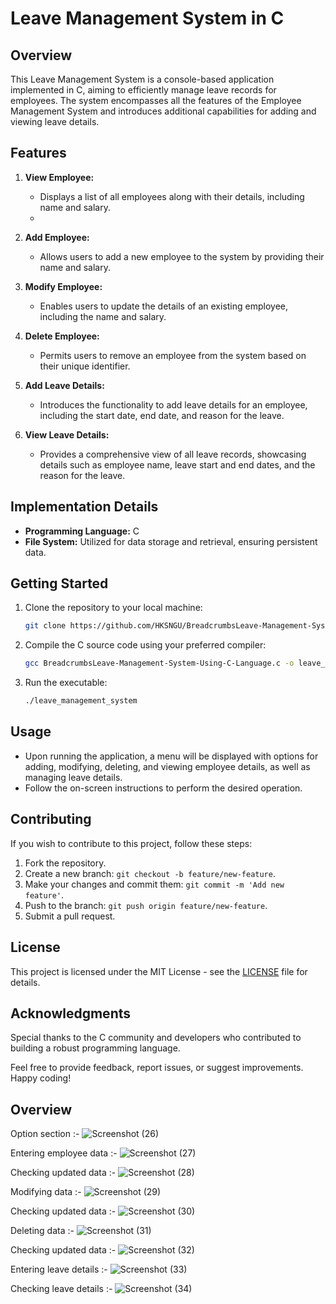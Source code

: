 # Leave Management System in C

## Overview

This Leave Management System is a console-based application implemented in C, aiming to efficiently manage leave records for employees. The system encompasses all the features of the Employee Management System and introduces additional capabilities for adding and viewing leave details.

## Features

1. **View Employee:**
   - Displays a list of all employees along with their details, including name and salary.
   - 
2. **Add Employee:**
   - Allows users to add a new employee to the system by providing their name and salary.

3. **Modify Employee:**
   - Enables users to update the details of an existing employee, including the name and salary.

4. **Delete Employee:**
   - Permits users to remove an employee from the system based on their unique identifier.

5. **Add Leave Details:**
   - Introduces the functionality to add leave details for an employee, including the start date, end date, and reason for the leave.

6. **View Leave Details:**
   - Provides a comprehensive view of all leave records, showcasing details such as employee name, leave start and end dates, and the reason for the leave.

## Implementation Details

- **Programming Language:** C
- **File System:** Utilized for data storage and retrieval, ensuring persistent data.

## Getting Started

1. Clone the repository to your local machine:

   ```bash
   git clone https://github.com/HKSNGU/BreadcrumbsLeave-Management-System-Using-C-Language.git
   ```

2. Compile the C source code using your preferred compiler:

   ```bash
   gcc BreadcrumbsLeave-Management-System-Using-C-Language.c -o leave_management_system
   ```

3. Run the executable:

   ```bash
   ./leave_management_system
   ```

## Usage

- Upon running the application, a menu will be displayed with options for adding, modifying, deleting, and viewing employee details, as well as managing leave details.
- Follow the on-screen instructions to perform the desired operation.

## Contributing

If you wish to contribute to this project, follow these steps:

1. Fork the repository.
2. Create a new branch: `git checkout -b feature/new-feature`.
3. Make your changes and commit them: `git commit -m 'Add new feature'`.
4. Push to the branch: `git push origin feature/new-feature`.
5. Submit a pull request.

## License

This project is licensed under the MIT License - see the [LICENSE](LICENSE) file for details.

## Acknowledgments

Special thanks to the C community and developers who contributed to building a robust programming language.

Feel free to provide feedback, report issues, or suggest improvements. Happy coding!

## Overview

Option section :-
![Screenshot (26)](https://github.com/HKSNGU/Leave-Management-System-Using-C-Language/assets/93818810/094dc8b0-2970-4936-a8ee-7cdd2b262de2)

Entering employee data :-
![Screenshot (27)](https://github.com/HKSNGU/Leave-Management-System-Using-C-Language/assets/93818810/1f29f505-fd2c-4a2e-87d9-2e6632805c3c)

Checking updated data :-
![Screenshot (28)](https://github.com/HKSNGU/Leave-Management-System-Using-C-Language/assets/93818810/54a57b8d-bddb-4a22-9032-f9d5749e9e32)

Modifying data :-
![Screenshot (29)](https://github.com/HKSNGU/Leave-Management-System-Using-C-Language/assets/93818810/c06f068c-5eb9-49f4-a41a-2e183f9fa254)

Checking updated data :-
![Screenshot (30)](https://github.com/HKSNGU/Leave-Management-System-Using-C-Language/assets/93818810/13916fec-18e7-4006-97d9-f7132f8d23b8)

Deleting data :-
![Screenshot (31)](https://github.com/HKSNGU/Leave-Management-System-Using-C-Language/assets/93818810/15e19b04-af24-4ca6-831d-1a6998254b10)

Checking updated data :-
![Screenshot (32)](https://github.com/HKSNGU/Leave-Management-System-Using-C-Language/assets/93818810/869564a3-14a8-41da-93dc-e861dde85be8)

Entering leave details :-
![Screenshot (33)](https://github.com/HKSNGU/Leave-Management-System-Using-C-Language/assets/93818810/e494f05c-0956-4d69-984a-c442f6e666de)

Checking leave details :-
![Screenshot (34)](https://github.com/HKSNGU/Leave-Management-System-Using-C-Language/assets/93818810/042b4b53-e9d6-41b7-9010-1ad3f6a1457b)
